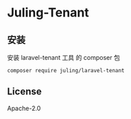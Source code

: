 # Juling-Tenant

## 安装

安装 laravel-tenant 工具 的 composer 包

```
composer require juling/laravel-tenant
```

## License

Apache-2.0
